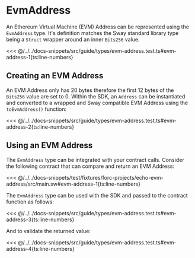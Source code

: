 # EvmAddress

An Ethereum Virtual Machine (EVM) Address can be represented using the `EvmAddress` type. It's definition matches the Sway standard library type being a `Struct` wrapper around an inner `Bits256` value.

<<< @/../../docs-snippets/src/guide/types/evm-address.test.ts#evm-address-1{ts:line-numbers}

## Creating an EVM Address

An EVM Address only has 20 bytes therefore the first 12 bytes of the `Bits256` value are set to 0. Within the SDK, an `Address` can be instantiated and converted to a wrapped and Sway compatible EVM Address using the `toEvmAddress()` function:

<<< @/../../docs-snippets/src/guide/types/evm-address.test.ts#evm-address-2{ts:line-numbers}

## Using an EVM Address

The `EvmAddress` type can be integrated with your contract calls. Consider the following contract that can compare and return an EVM Address:

<<< @/../../docs-snippets/test/fixtures/forc-projects/echo-evm-address/src/main.sw#evm-address-1{ts:line-numbers}

The `EvmAddress` type can be used with the SDK and passed to the contract function as follows:

<<< @/../../docs-snippets/src/guide/types/evm-address.test.ts#evm-address-3{ts:line-numbers}

And to validate the returned value:

<<< @/../../docs-snippets/src/guide/types/evm-address.test.ts#evm-address-4{ts:line-numbers}

